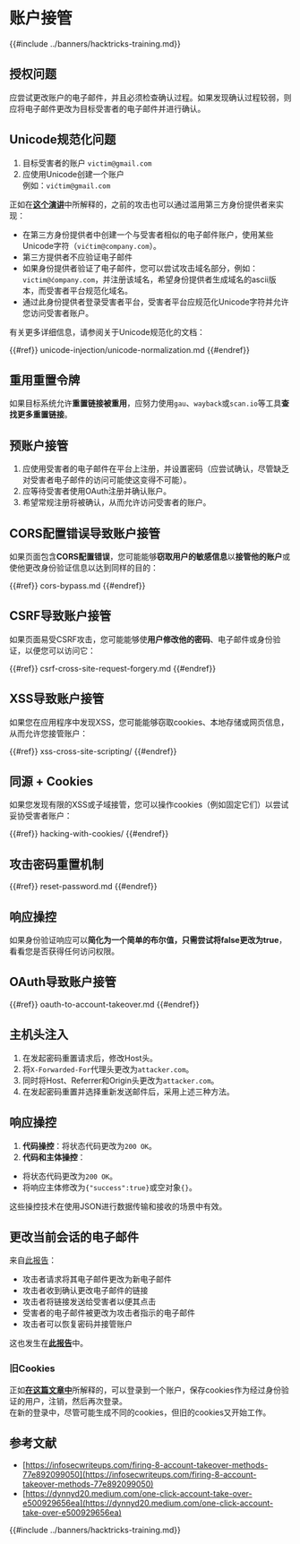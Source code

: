 # 账户接管

{{#include ../banners/hacktricks-training.md}}

## **授权问题**

应尝试更改账户的电子邮件，并且必须检查确认过程。如果发现确认过程较弱，则应将电子邮件更改为目标受害者的电子邮件并进行确认。

## **Unicode规范化问题**

1. 目标受害者的账户 `victim@gmail.com`
2. 应使用Unicode创建一个账户\
例如：`vićtim@gmail.com`

正如在[**这个演讲**](https://www.youtube.com/watch?v=CiIyaZ3x49c)中所解释的，之前的攻击也可以通过滥用第三方身份提供者来实现：

- 在第三方身份提供者中创建一个与受害者相似的电子邮件账户，使用某些Unicode字符（`vićtim@company.com`）。
- 第三方提供者不应验证电子邮件
- 如果身份提供者验证了电子邮件，您可以尝试攻击域名部分，例如：`victim@ćompany.com`，并注册该域名，希望身份提供者生成域名的ascii版本，而受害者平台规范化域名。
- 通过此身份提供者登录受害者平台，受害者平台应规范化Unicode字符并允许您访问受害者账户。

有关更多详细信息，请参阅关于Unicode规范化的文档：

{{#ref}}
unicode-injection/unicode-normalization.md
{{#endref}}

## **重用重置令牌**

如果目标系统允许**重置链接被重用**，应努力使用`gau`、`wayback`或`scan.io`等工具**查找更多重置链接**。

## **预账户接管**

1. 应使用受害者的电子邮件在平台上注册，并设置密码（应尝试确认，尽管缺乏对受害者电子邮件的访问可能使这变得不可能）。
2. 应等待受害者使用OAuth注册并确认账户。
3. 希望常规注册将被确认，从而允许访问受害者的账户。

## **CORS配置错误导致账户接管**

如果页面包含**CORS配置错误**，您可能能够**窃取用户的敏感信息**以**接管他的账户**或使他更改身份验证信息以达到同样的目的：

{{#ref}}
cors-bypass.md
{{#endref}}

## **CSRF导致账户接管**

如果页面易受CSRF攻击，您可能能够使**用户修改他的密码**、电子邮件或身份验证，以便您可以访问它：

{{#ref}}
csrf-cross-site-request-forgery.md
{{#endref}}

## **XSS导致账户接管**

如果您在应用程序中发现XSS，您可能能够窃取cookies、本地存储或网页信息，从而允许您接管账户：

{{#ref}}
xss-cross-site-scripting/
{{#endref}}

## **同源 + Cookies**

如果您发现有限的XSS或子域接管，您可以操作cookies（例如固定它们）以尝试妥协受害者账户：

{{#ref}}
hacking-with-cookies/
{{#endref}}

## **攻击密码重置机制**

{{#ref}}
reset-password.md
{{#endref}}

## **响应操控**

如果身份验证响应可以**简化为一个简单的布尔值，只需尝试将false更改为true**，看看您是否获得任何访问权限。

## OAuth导致账户接管

{{#ref}}
oauth-to-account-takeover.md
{{#endref}}

## 主机头注入

1. 在发起密码重置请求后，修改Host头。
2. 将`X-Forwarded-For`代理头更改为`attacker.com`。
3. 同时将Host、Referrer和Origin头更改为`attacker.com`。
4. 在发起密码重置并选择重新发送邮件后，采用上述三种方法。

## 响应操控

1. **代码操控**：将状态代码更改为`200 OK`。
2. **代码和主体操控**：
- 将状态代码更改为`200 OK`。
- 将响应主体修改为`{"success":true}`或空对象`{}`。

这些操控技术在使用JSON进行数据传输和接收的场景中有效。

## 更改当前会话的电子邮件

来自[此报告](https://dynnyd20.medium.com/one-click-account-take-over-e500929656ea)：

- 攻击者请求将其电子邮件更改为新电子邮件
- 攻击者收到确认更改电子邮件的链接
- 攻击者将链接发送给受害者以便其点击
- 受害者的电子邮件被更改为攻击者指示的电子邮件
- 攻击者可以恢复密码并接管账户

这也发生在[**此报告**](https://dynnyd20.medium.com/one-click-account-take-over-e500929656ea)中。

### 旧Cookies

正如[**在这篇文章中**](https://medium.com/@niraj1mahajan/uncovering-the-hidden-vulnerability-how-i-found-an-authentication-bypass-on-shopifys-exchange-cc2729ea31a9)所解释的，可以登录到一个账户，保存cookies作为经过身份验证的用户，注销，然后再次登录。\
在新的登录中，尽管可能生成不同的cookies，但旧的cookies又开始工作。

## 参考文献

- [https://infosecwriteups.com/firing-8-account-takeover-methods-77e892099050](https://infosecwriteups.com/firing-8-account-takeover-methods-77e892099050)
- [https://dynnyd20.medium.com/one-click-account-take-over-e500929656ea](https://dynnyd20.medium.com/one-click-account-take-over-e500929656ea)

{{#include ../banners/hacktricks-training.md}}
